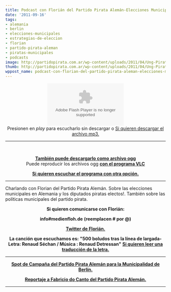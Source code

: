 ```yaml
---
title: Podcast con Florián del Partido Pirata Alemán-Elecciones Municipales en Alemania
date: '2011-09-16'
tags:
- alemania
- berlin
- elecciones-municipales
- estrategias-de-eleccion
- florian
- partido-pirata-aleman
- piratas-municipales
- podcasts
image: http://partidopirata.com.ar/wp-content/uploads/2011/04/Ung-Pirat-gubben2.png
thumb: http://partidopirata.com.ar/wp-content/uploads/2011/04/Ung-Pirat-gubben2-150x150.png
wppost_name: podcast-con-florian-del-partido-pirata-aleman-elecciones-municipales-en-alemania
---
```


<center>
<object id="player801854" width="240" height="133" classid="clsid:d27cdb6e-ae6d-11cf-96b8-444553540000" codebase="http://download.macromedia.com/pub/shockwave/cabs/flash/swflash.cab#version=6,0,40,0"><param name="AllowScriptAccess" value="always" /><param name="allowFullScreen" value="true" /><param name="wmode" value="transparent" /><param name="src" value="http://www.ivoox.com/playerivoox_ee_801854_1.html" /><param name="allowfullscreen" value="true" /><param name="allowscriptaccess" value="always" /><embed id="player801854" width="240" height="133" type="application/x-shockwave-flash" src="http://www.ivoox.com/playerivoox_ee_801854_1.html" AllowScriptAccess="always" allowFullScreen="true" wmode="transparent" allowfullscreen="true" allowscriptaccess="always" /></object></center><center></center><center>Presionen en <em>play</em> para escucharlo sin descargar o
<a href="http://partidopirata.com.ar/charlafloriandelpartidopirataaleman.ogg" target="_blank">Si quieren descargar el archivo mp3.</a></center>

<hr />

&nbsp;

<center><strong><a href="../charlafloriandelpartidopirataaleman.ogg" target="_blank">También puede descargarlo como archivo ogg</a></strong></center><center>Puede reproducir los archivos ogg <strong><a href="http://www.videolan.org/vlc/" target="_blank">con el programa VLC</a></strong></center>
<p style="text-align: center;"><strong><a href="http://www.ivoox.com/charla-florian-del-partido-pirata-aleman-ii-audios-mp3_rf_811008_1.html" target="_blank">Si quieren escuchar el programa con otra opción.</a></strong></p>


<hr />

Charlando con Florian del Partido Pirata Alemán. Sobre las elecciones municipales en Alemania y los diputados piratas electos!. También sobre las políticas municipales del partido pirata.
<p style="text-align: center;"><strong>Si quieren comunicarse con Florián:</strong></p>
<p style="text-align: center;"><strong>info#medienfloh.de</strong>
<strong>(reemplacen # por @)</strong></p>
<p style="text-align: center;"><strong><a href="https://twitter.com/#!/medienfloh" target="_blank">Twitter de Florián.</a></strong></p>
<p style="text-align: center;"><strong>La canción que escuchamos es:</strong>
<strong> "500 boludos tras la línea de largada-</strong>
<strong> Letra: Renaud Séchan / Música : Renaud Detressan"</strong>
<strong> <a href="http://partido-pirata.blogspot.com/2011/09/dakar-sin-paris-susana-rinaldi-abuelas.html" target="_blank">Si quieren leer una traducción de la letra.</a></strong></p>


<hr />
<p style="text-align: center;"><strong><a href="http://partidopirata.com.ar/1840/spot-del-partido-pirata-para-la-municipalidad-de-berlin">Spot de Campaña del Partido Pirata Alemán para la Municipalidad de Berlín.</a></strong></p>
<p style="text-align: center;"><strong><a href="http://partidopirata.com.ar/1871/reportaje-a-fabricio-do-canto-del-partido-pirata-en-berlin">Reportaje a Fabricio do Canto del Partido Pirata Alemán.</a></strong></p>


<hr />
